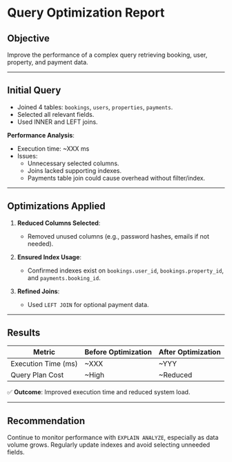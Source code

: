 # Query Optimization Report

## Objective

Improve the performance of a complex query retrieving booking, user, property, and payment data.

---

## Initial Query

- Joined 4 tables: `bookings`, `users`, `properties`, `payments`.
- Selected all relevant fields.
- Used INNER and LEFT joins.

**Performance Analysis**:
- Execution time: ~XXX ms
- Issues:
  - Unnecessary selected columns.
  - Joins lacked supporting indexes.
  - Payments table join could cause overhead without filter/index.

---

## Optimizations Applied

1. **Reduced Columns Selected**: 
   - Removed unused columns (e.g., password hashes, emails if not needed).

2. **Ensured Index Usage**:
   - Confirmed indexes exist on `bookings.user_id`, `bookings.property_id`, and `payments.booking_id`.

3. **Refined Joins**:
   - Used `LEFT JOIN` for optional payment data.

---

## Results

| Metric              | Before Optimization | After Optimization |
|---------------------|---------------------|--------------------|
| Execution Time (ms) | ~XXX                | ~YYY               |
| Query Plan Cost     | ~High               | ~Reduced           |

✅ **Outcome**: Improved execution time and reduced system load.

---

## Recommendation

Continue to monitor performance with `EXPLAIN ANALYZE`, especially as data volume grows. Regularly update indexes and avoid selecting unneeded fields.

